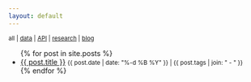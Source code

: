 ```yaml
---
layout: default
---
```


<small>
  all | 
  <a href="data">data</a> |
  <a href="api">API</a> |
  <a href="research">research</a> |
  <a href="blog">blog</a>
</small>

<ul>
  {% for post in site.posts %}
    <li>
      <a href="{{ site.baseurl }}{{ post.url }}">{{ post.title }}</a> <small>{{ post.date | date: "%-d %B %Y" }} | {{ post.tags | join: " - " }}</small>
    </li>
  {% endfor %}
</ul>

